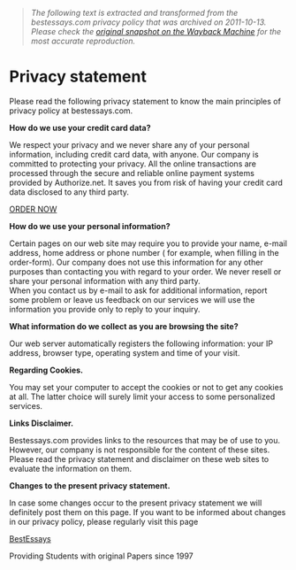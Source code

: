 > *The following text is extracted and transformed from the bestessays.com privacy policy that was archived on 2011-10-13. Please check the [original snapshot on the Wayback Machine](https://web.archive.org/web/20111013105249id_/http%3A//www.bestessays.com/privacy_policy.php) for the most accurate reproduction.*

# Privacy statement

Please read the following privacy statement to know the main principles of privacy policy at bestessays.com.

**How do we use your credit card data?**

We respect your privacy and we never share any of your personal information, including credit card data, with anyone. Our company is committed to protecting your privacy. All the online transactions are processed through the secure and reliable online payment systems provided by Authorize.net. It saves you from risk of having your credit card data disclosed to any third party.

[ORDER NOW](https://web.archive.org/order)

 **How do we use your personal information?**

Certain pages on our web site may require you to provide your name, e-mail address, home address or phone number ( for example, when filling in the order-form). Our company does not use this information for any other purposes than contacting you with regard to your order. We never resell or share your personal information with any third party.  
When you contact us by e-mail to ask for additional information, report some problem or leave us feedback on our services we will use the information you provide only to reply to your inquiry.

**What information do we collect as you are browsing the site?**

Our web server automatically registers the following information: your IP address, browser type, operating system and time of your visit.

**Regarding Cookies.**

You may set your computer to accept the cookies or not to get any cookies at all. The latter choice will surely limit your access to some personalized services.

**Links Disclaimer.**

Bestessays.com provides links to the resources that may be of use to you. However, our company is not responsible for the content of these sites. Please read the privacy statement and disclaimer on these web sites to evaluate the information on them.

**Changes to the present privacy statement.**

In case some changes occur to the present privacy statement we will definitely post them on this page. If you want to be informed about changes in our privacy policy, please regularly visit this page

[BestEssays](http://www.bestessays.com/)

Providing Students with original Papers since 1997

[](https://web.archive.org/)
